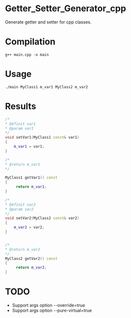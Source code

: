 # Getter_Setter_Generator_cpp
Generate getter and setter for cpp classes.

# Compilation
```g++ main.cpp -o main```

# Usage
```./main MyClass1 m_var1 MyClass2 m_var2```

# Results

```c++
/*
* Définit var1
* @param var1
*/
void setVar1(MyClass1 const& var1)
{
	m_var1 = var1;
}

/*
* @return m_var1
*/

MyClass1 getVar1() const
{
	 return m_var1;
}

/*
* Définit var2
* @param var2
*/
void setVar2(MyClass2 const& var2)
{
	m_var2 = var2;
}


/*
* @return m_var2
*/
MyClass2 getVar2() const
{
	 return m_var2;
}
```

# TODO
- Support args option --override=true
- Support args option --pure-virtual=true
